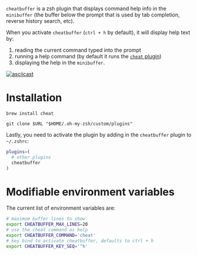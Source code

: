 `cheatbuffer` is a zsh plugin that displays command help info in the `minibuffer` (the buffer below the prompt that is used by tab completion, reverse history search, etc).

When you activate `cheatbuffer` (`ctrl + h` by default), it will display help text by:

1. reading the current command typed into the prompt
1. running a help command (by default it runs the [`cheat` plugin](https://github.com/chrisallenlane/cheat))
1. displaying the help in the `minibuffer`.

[![asciicast](https://asciinema.org/a/QRZUuu7AmgXM9RMkHPxS5tG4j.png)](https://asciinema.org/a/QRZUuu7AmgXM9RMkHPxS5tG4j)

# Installation

`brew install cheat`

`git clone $URL "$HOME/.oh-my-zsh/custom/plugins"`

Lastly, you need to activate the plugin by adding in the `cheatbuffer` plugin to `~/.zshrc`:

```bash
plugins=(
  # other plugins
  cheatbuffer
)
```

# Modifiable environment variables

The current list of environment variables are:

```bash
# maximum buffer lines to show
export CHEATBUFFER_MAX_LINES=20
# use the cheat command as help
export CHEATBUFFER_COMMAND='cheat'
# key bind to activate cheatbuffer, defaults to ctrl + h
export CHEATBUFFER_KEY_SEQ='^h'
```
